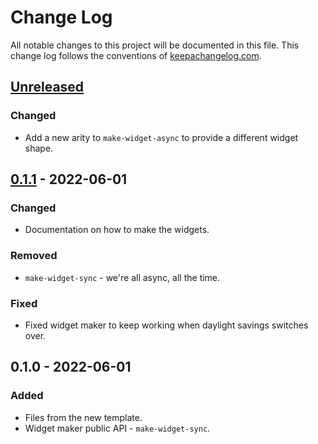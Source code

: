 # Change Log
All notable changes to this project will be documented in this file. This change log follows the conventions of [keepachangelog.com](http://keepachangelog.com/).

## [Unreleased]
### Changed
- Add a new arity to `make-widget-async` to provide a different widget shape.

## [0.1.1] - 2022-06-01
### Changed
- Documentation on how to make the widgets.

### Removed
- `make-widget-sync` - we're all async, all the time.

### Fixed
- Fixed widget maker to keep working when daylight savings switches over.

## 0.1.0 - 2022-06-01
### Added
- Files from the new template.
- Widget maker public API - `make-widget-sync`.

[Unreleased]: https://github.com/your-name/tp-lisp-interpreter/compare/0.1.1...HEAD
[0.1.1]: https://github.com/your-name/tp-lisp-interpreter/compare/0.1.0...0.1.1
